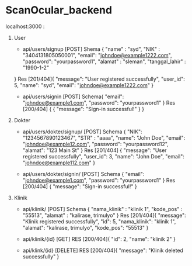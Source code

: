 # ScanOcular_backend

localhost:3000 :

1. User 
     - api/users/signup [POST]
       Shema {
          "name" : "syd",
          "NIK" : "3404131805050001",
          "email": "johndoe@example1222.com",
          "password": "yourpassword1",
          "alamat" : "sleman",
          "tanggal_lahir" : "1990-1-2"
      
      }
        Res [201/404]{
          "message": "User registered successfully",
          "user_id": 5,
          "name": "syd",
          "email": "johndoe@example1222.com"
     }

     - api/users/signin [POST]
            Schema{
            "email": "johndoe@example1.com",
            "password": "yourpassword1"
        }
            Res [200/404] {
         {
            "message": "Sign-in successful!"
        }
       }

2. Dokter
   - api/users/dokter/signup/ [POST]
        Schema {
              "NIK": "1234567890123467",
              "STR" : "aaaa",
              "name": "John Doe",
              "email": "johndoe@example12.com",
              "password": "yourpassword12",
              "alamat": "123 Main St"
          }
        Res [201/404] {
              "message": "User registered successfully",
              "user_id": 3,
              "name": "John Doe",
              "email": "johndoe@example112.com"
        }
   
   - api/users/dokter/signin/ [POST]
        Schema {
         "email": "johndoe@example1.com",
         "password": "yourpassword1"
        }
        Res [200/404] {
             "message": "Sign-in successful!"
        }

3. Klinik
   - api/klinik/ [POST]
        Schema {
         "nama_klinik" : "klinik 1",
         "kode_pos" : "55513",
         "alamat" : "kalirase, trimulyo"
        }
        Res [201/404]{
         "message": "Klinik registered successfully",
         "id": 5,
         "nama_klinik": "klinik 1",
         "alamat": "kalirase, trimulyo",
         "kode_pos": "55513"
        }
   - api/klinik/{id} [GET]
        RES [200/404]{
        "id": 2,
        "name": "klinik 2"
        }

   - api/klink/{id} [DELETE]
        RES [200/404]{
           "message": "Klinik deleted successfully"
        }
   
       
       
